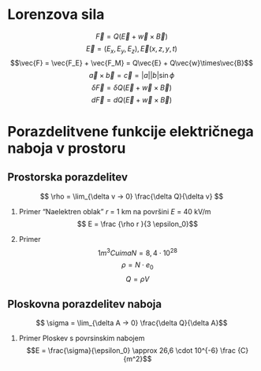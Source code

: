 # Lorenzova sila 

$$ \vec{F} = Q(\vec{E} + \vec{w} \times \vec{B})$$
$$ \vec{E} = (E_x, E_y, E_z), \vec{E}(x, z, y, t)$$ $$\vec{F} = \vec{F_E} + \vec{F_M} = Q\vec{E} + Q\vec{w}\times\vec{B}$$
$$\vec{a} \times \vec{b} = \vec{c} = |a| |b| \sin{\phi}$$
$$ \delta \vec{F} = \delta Q(\vec{E} + \vec{w} \times \vec{B}) $$
$$ d\vec{F} = dQ(\vec{E} + \vec{w} \times \vec{B}) $$



# Porazdelitvene funkcije električnega naboja v prostoru

## Prostorska porazdelitev
$$ \rho =  \lim_{\delta v -> 0} \frac{\delta Q}{\delta v}  $$

1. Primer
“Naelektren oblak” _r_ = 1 km na površini _E_ = 40 kV/m 
$$ E = \frac {\rho r }{3 \epsilon_0}$$

2. Primer
$$1 m^3 Cu ima N = 8,4 \cdot 10 ^28$$
$$ \rho = N \cdot e_0$$
$$ Q = \rho V$$

## Ploskovna porazdelitev naboja
$$ \sigma = \lim_{\delta A -> 0} \frac{\delta Q}{\delta A}$$
1. Primer
Ploskev s povrsinskim nabojem
$$E = \frac{\sigma}{\epsilon_0} \approx 26,6 \cdot 10^{-6} \frac {C}{m^2}$$
